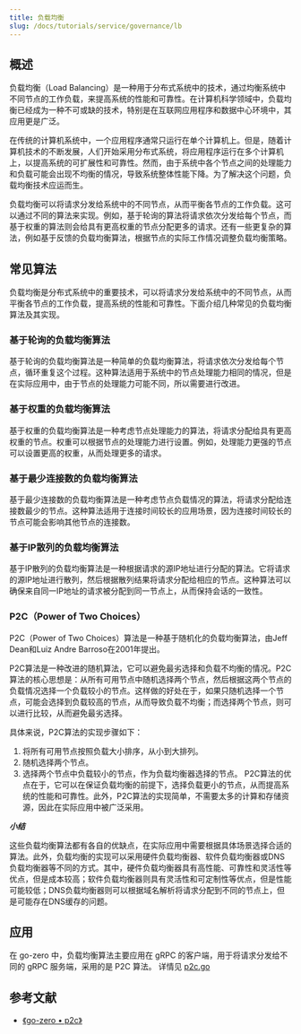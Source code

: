 ```yaml
---
title: 负载均衡
slug: /docs/tutorials/service/governance/lb
---
```


## 概述

负载均衡（Load Balancing）是一种用于分布式系统中的技术，通过均衡系统中不同节点的工作负载，来提高系统的性能和可靠性。在计算机科学领域中，负载均衡已经成为一种不可或缺的技术，特别是在互联网应用程序和数据中心环境中，其应用更是广泛。

在传统的计算机系统中，一个应用程序通常只运行在单个计算机上。但是，随着计算机技术的不断发展，人们开始采用分布式系统，将应用程序运行在多个计算机上，以提高系统的可扩展性和可靠性。然而，由于系统中各个节点之间的处理能力和负载可能会出现不均衡的情况，导致系统整体性能下降。为了解决这个问题，负载均衡技术应运而生。

负载均衡可以将请求分发给系统中的不同节点，从而平衡各节点的工作负载。这可以通过不同的算法来实现。例如，基于轮询的算法将请求依次分发给每个节点，而基于权重的算法则会给具有更高权重的节点分配更多的请求。还有一些更复杂的算法，例如基于反馈的负载均衡算法，根据节点的实际工作情况调整负载均衡策略。

## 常见算法

负载均衡是分布式系统中的重要技术，可以将请求分发给系统中的不同节点，从而平衡各节点的工作负载，提高系统的性能和可靠性。下面介绍几种常见的负载均衡算法及其实现。

### 基于轮询的负载均衡算法

基于轮询的负载均衡算法是一种简单的负载均衡算法，将请求依次分发给每个节点，循环重复这个过程。这种算法适用于系统中的节点处理能力相同的情况，但是在实际应用中，由于节点的处理能力可能不同，所以需要进行改进。

### 基于权重的负载均衡算法

基于权重的负载均衡算法是一种考虑节点处理能力的算法，将请求分配给具有更高权重的节点。权重可以根据节点的处理能力进行设置。例如，处理能力更强的节点可以设置更高的权重，从而处理更多的请求。

### 基于最少连接数的负载均衡算法

基于最少连接数的负载均衡算法是一种考虑节点负载情况的算法，将请求分配给连接数最少的节点。这种算法适用于连接时间较长的应用场景，因为连接时间较长的节点可能会影响其他节点的连接数。


### 基于IP散列的负载均衡算法
基于IP散列的负载均衡算法是一种根据请求的源IP地址进行分配的算法。它将请求的源IP地址进行散列，然后根据散列结果将请求分配给相应的节点。这种算法可以确保来自同一IP地址的请求被分配到同一节点上，从而保持会话的一致性。

### P2C（Power of Two Choices）
P2C（Power of Two Choices）算法是一种基于随机化的负载均衡算法，由Jeff Dean和Luiz Andre Barroso在2001年提出。

P2C算法是一种改进的随机算法，它可以避免最劣选择和负载不均衡的情况。P2C算法的核心思想是：从所有可用节点中随机选择两个节点，然后根据这两个节点的负载情况选择一个负载较小的节点。这样做的好处在于，如果只随机选择一个节点，可能会选择到负载较高的节点，从而导致负载不均衡；而选择两个节点，则可以进行比较，从而避免最劣选择。

具体来说，P2C算法的实现步骤如下：

1. 将所有可用节点按照负载大小排序，从小到大排列。
2. 随机选择两个节点。
3. 选择两个节点中负载较小的节点，作为负载均衡器选择的节点。
P2C算法的优点在于，它可以在保证负载均衡的前提下，选择负载更小的节点，从而提高系统的性能和可靠性。此外，P2C算法的实现简单，不需要太多的计算和存储资源，因此在实际应用中被广泛采用。

***小结***

这些负载均衡算法都有各自的优缺点，在实际应用中需要根据具体场景选择合适的算法。此外，负载均衡的实现可以采用硬件负载均衡器、软件负载均衡器或DNS负载均衡器等不同的方式。其中，硬件负载均衡器具有高性能、可靠性和灵活性等优点，但是成本较高；软件负载均衡器则具有灵活性和可定制性等优点，但是性能可能较低；DNS负载均衡器则可以根据域名解析将请求分配到不同的节点上，但是可能存在DNS缓存的问题。


## 应用

在 go-zero 中，负载均衡算法主要应用在 gRPC 的客户端，用于将请求分发给不同的 gRPC 服务端，采用的是 P2C 算法。
详情见 <a href="https://github.com/zeromicro/go-zero/blob/master/zrpc/internal/balancer/p2c/p2c.go" target="_blank">p2c.go</a>

## 参考文献

- <a href="https://github.com/zeromicro/go-zero/blob/master/zrpc/internal/balancer/p2c/p2c.go" target="_blank">《go-zero • p2c》</a>